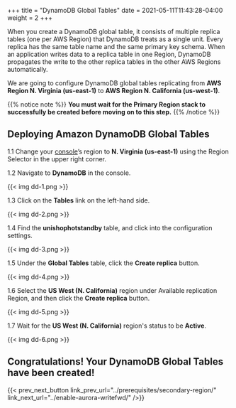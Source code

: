 +++
title = "DynamoDB Global Tables"
date =  2021-05-11T11:43:28-04:00
weight = 2
+++

When you create a DynamoDB global table, it consists of multiple replica tables (one per AWS Region) that DynamoDB treats as a single unit. Every replica has the same table name and the same primary key schema. When an application writes data to a replica table in one Region, DynamoDB propagates the write to the other replica tables in the other AWS Regions automatically.

We are going to configure DynamoDB global tables replicating from **AWS Region N. Virginia (us-east-1)** to **AWS Region N. California (us-west-1)**.

{{% notice note %}}
**You must wait for the Primary Region stack to successfully be created before moving on to this step.**
{{% /notice %}}

## Deploying Amazon DynamoDB Global Tables

1.1 Change your [console](https://us-east-1.console.aws.amazon.com/console)’s region to **N. Virginia (us-east-1)** using the Region Selector in the upper right corner.

1.2  Navigate to **DynamoDB** in the console.

{{< img dd-1.png >}}

1.3 Click on the **Tables** link on the left-hand side.

{{< img dd-2.png >}}

1.4 Find the **unishophotstandby** table, and click into the configuration settings.

{{< img dd-3.png >}}

1.5 Under the **Global Tables** table, click the **Create replica** button.

{{< img dd-4.png >}}

1.6 Select the **US West (N. California)** region under Available replication Region, and then click the **Create replica** button.

{{< img dd-5.png >}}

1.7 Wait for the **US West (N. California)** region's status to be **Active**.

{{< img dd-6.png >}}

## Congratulations! Your DynamoDB Global Tables have been created!

{{< prev_next_button link_prev_url="../prerequisites/secondary-region/" link_next_url="../enable-aurora-writefwd/" />}}